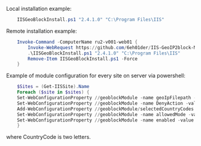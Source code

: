 Local installation example:
```powershell
    IISGeoBlockInstall.ps1 "2.4.1.0" "C:\Program Files\IIS"
```    
Remote installation example:
```powershell
    Invoke-Command -ComputerName ru2-v001-web01 {
        Invoke-WebRequest https://github.com/6eh01der/IIS-GeoIP2block-Module/raw/master/InstallScripts/IISGeoBlockInstall.ps1 -OutFile IISGeoBlockInstall.ps1
        .\IISGeoBlockInstall.ps1 "2.4.1.0" "C:\Program Files\IIS"
        Remove-Item IISGeoBlockInstall.ps1 -Force
    }
```
Example of module configuration for every site on server via powershell:
```powershell
    $Sites = (Get-IISSite).Name
    Foreach ($site in $sites) {
    Set-WebConfigurationProperty //geoblockModule -name geoIpFilepath -value C:\MaxMind\GeoIP2Lite\GeoLite2-Country.mmdb -PSPath "iis:sites/$site"
    Set-WebConfigurationProperty //geoblockModule -name DenyAction -value Abort -PSPath "iis:sites/$site"
    Add-WebConfigurationProperty //geoblockModule/selectedCountryCodes -name collection -value @{code='CountryCode'} -PSPath "iis:sites/$site"
    Set-WebConfigurationProperty //geoblockModule -name allowedMode -value False -PSPath "iis:sites/$site"
    Set-WebConfigurationProperty //geoblockModule -name enabled -value True -PSPath "iis:sites/$site"
    }
```
where CountryCode is two letters.
